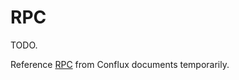 # RPC

TODO.

Reference [RPC](https://developer.confluxnetwork.org/conflux-doc/docs/json_rpc) from Conflux documents temporarily.